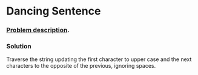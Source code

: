 # Dancing Sentence

### [Problem description](https://www.beecrowd.com.br/judge/en/problems/view/1234).

### Solution

Traverse the string updating the first character to upper case and the next characters to the opposite of the previous, ignoring spaces.